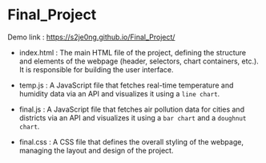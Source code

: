 # Final_Project

Demo link : https://s2je0ng.github.io/Final_Project/

- index.html : The main HTML file of the project, defining the structure and elements of the webpage (header, selectors, chart containers, etc.). It is responsible for building the user interface.

- temp.js : A JavaScript file that fetches real-time temperature and humidity data via an API and visualizes it using a `line chart`.

- final.js : A JavaScript file that fetches air pollution data for cities and districts via an API and visualizes it using a `bar chart` and a `doughnut chart`.

- final.css : A CSS file that defines the overall styling of the webpage, managing the layout and design of the project.
